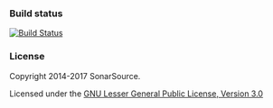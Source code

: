 ### Build status

[![Build Status](https://api.travis-ci.org/SonarSource/sonar-fxcop-library.svg)](https://travis-ci.org/SonarSource/sonar-fxcop-library)

### License

Copyright 2014-2017 SonarSource.

Licensed under the [GNU Lesser General Public License, Version 3.0](http://www.gnu.org/licenses/lgpl.txt)